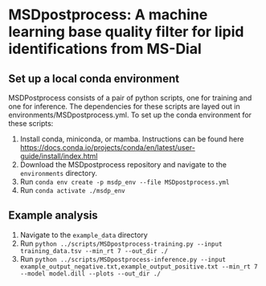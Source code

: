 # MSDpostprocess: A machine learning base quality filter for lipid identifications from MS-Dial

## Set up a local conda environment
MSDPostprocess consists of a pair of python scripts, one for training and one for inference. The dependencies for these scripts are layed out in environments/MSDpostprocess.yml.
To set up the conda environment for these scripts:
1. Install conda, miniconda, or mamba. Instructions can be found here https://docs.conda.io/projects/conda/en/latest/user-guide/install/index.html
2. Download the MSDpostprocess repository and navigate to the `environments` directory.
3. Run `conda env create -p msdp_env --file MSDpostprocess.yml`
4. Run `conda activate ./msdp_env`

## Example analysis
1. Navigate to the `example_data` directory
2. Run `python ../scripts/MSDpostprocess-training.py --input training_data.tsv --min_rt 7 --out_dir ./`
3. Run `python ../scripts/MSDpostprocess-inference.py --input example_output_negative.txt,example_output_positive.txt --min_rt 7 --model model.dill --plots --out_dir ./`


